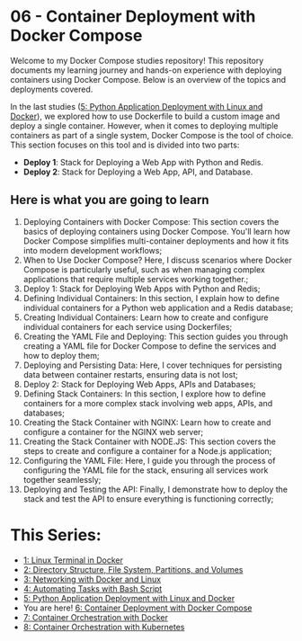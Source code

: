 # 06 - Container Deployment with Docker Compose

Welcome to my Docker Compose studies repository! This repository documents my learning journey and hands-on experience with deploying containers using Docker Compose. Below is an overview of the topics and deployments covered.

In the last studies ([5: Python Application Deployment with Linux and Docker](https://github.com/Caio-Felice-Cunha/Linux-Operating-System-Docker-and-Kubernetes/tree/main/05%20-%20Deploying%20Python%20Applications%20with%20Linux%20and%20Docker)), we explored how to use Dockerfile to build a custom image and deploy a single container. However, when it comes to deploying multiple containers as part of a single system, Docker Compose is the tool of choice. This section focuses on this tool and is divided into two parts:

- **Deploy 1**: Stack for Deploying a Web App with Python and Redis.
- **Deploy 2**: Stack for Deploying a Web App, API, and Database.


## Here is what you are going to learn

1. Deploying Containers with Docker Compose: This section covers the basics of deploying containers using Docker Compose. You'll learn how Docker Compose simplifies multi-container deployments and how it fits into modern development workflows;
2. When to Use Docker Compose? Here, I discuss scenarios where Docker Compose is particularly useful, such as when managing complex applications that require multiple services working together.;
3. Deploy 1: Stack for Deploying Web Apps with Python and Redis;
4. Defining Individual Containers: In this section, I explain how to define individual containers for a Python web application and a Redis database;
5. Creating Individual Containers: Learn how to create and configure individual containers for each service using Dockerfiles;
6. Creating the YAML File and Deploying: This section guides you through creating a YAML file for Docker Compose to define the services and how to deploy them;
7. Deploying and Persisting Data: Here, I cover techniques for persisting data between container restarts, ensuring data is not lost;
8. Deploy 2: Stack for Deploying Web Apps, APIs and Databases;
9. Defining Stack Containers: In this section, I explore how to define containers for a more complex stack involving web apps, APIs, and databases;
10. Creating the Stack Container with NGINX: Learn how to create and configure a container for the NGINX web server;
11. Creating the Stack Container with NODE.JS: This section covers the steps to create and configure a container for a Node.js application;
12. Configuring the YAML File: Here, I guide you through the process of configuring the YAML file for the stack, ensuring all services work together seamlessly;
13. Deploying and Testing the API: Finally, I demonstrate how to deploy the stack and test the API to ensure everything is functioning correctly;


# This Series:
- [1: Linux Terminal in Docker](https://github.com/Caio-Felice-Cunha/Linux-Operating-System-Docker-and-Kubernetes/tree/main/01-Linux-Management-With-Docker)
- [2: Directory Structure, File System, Partitions, and Volumes](https://github.com/Caio-Felice-Cunha/Linux-Operating-System-Docker-and-Kubernetes/tree/main/02-Linux-Docker-Filesystem)
- [3: Networking with Docker and Linux](https://github.com/Caio-Felice-Cunha/Linux-Operating-System-Docker-and-Kubernetes/tree/main/03%20-%20Networking%20with%20Docker%20and%20Linux)
- [4: Automating Tasks with Bash Script](https://github.com/Caio-Felice-Cunha/Linux-Operating-System-Docker-and-Kubernetes/tree/main/04%20-%20CreatingBash%20Scripts%20for%20Automation)
- [5: Python Application Deployment with Linux and Docker](https://github.com/Caio-Felice-Cunha/Linux-Operating-System-Docker-and-Kubernetes/tree/main/05%20-%20Deploying%20Python%20Applications%20with%20Linux%20and%20Docker)
- You are here! [6: Container Deployment with Docker Compose](https://github.com/Caio-Felice-Cunha/Linux-Operating-System-Docker-and-Kubernetes/tree/main/06%20-%20Container%20Deployment%20with%20Docker%20Compose)
- [7: Container Orchestration with Docker](https://github.com/Caio-Felice-Cunha/Linux-Operating-System-Docker-and-Kubernetes/tree/main/07%20-%20Docker%20Container%20Orchestration)
- [8: Container Orchestration with Kubernetes](https://github.com/Caio-Felice-Cunha/Linux-Operating-System-Docker-and-Kubernetes/tree/main/08%20-%20Container%20Orchestration%20with%20Kubernetes)
